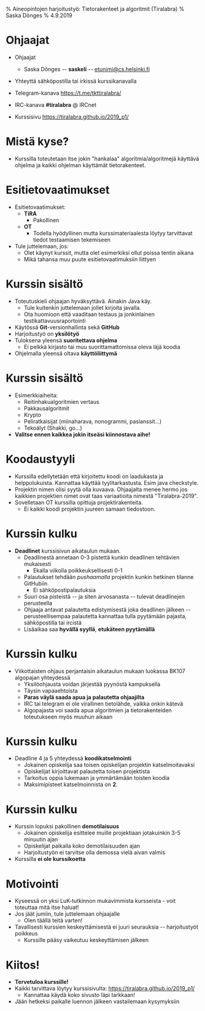 % Aineopintojen harjoitustyö: Tietorakenteet ja algoritmit (Tiralabra)
% Saska Dönges
% 4.9.2019

# Ohjaajat

- Ohjaajat
    - Saska Dönges -- **saskeli** -- etunimi@cs.helsinki.fi
- Yhteyttä sähköpostilla tai irkissä kurssikanavalla

- Telegram-kanava https://t.me/tkttiralabra/
- IRC-kanava **#tiralabra** @ IRCnet
- Kurssisivu https://tiralabra.github.io/2019_p1/

# Mistä kyse?

- Kurssilla toteutetaan itse jokin "hankalaa" algoritmia/algoritmejä käyttävä ohjelma ja kaikki ohjelman käyttämät tietorakenteet.

# Esitietovaatimukset

- Esitietovaatimukset:
    - **TiRA**
        - Pakollinen
    - **OT**
        - Todella hyödyllinen mutta kurssimateriaalesta löytyy tarvittavat tiedot testaamisen tekemiseen
- Tule juttelemaan, jos:
    - Olet käynyt kurssit, mutta olet esimerkiksi ollut poissa tentin aikana
    - Mikä tahansa muu puute esitietovaatimuksiin liittyen

# Kurssin sisältö

- Toteutuskieli ohjaajan hyväksyttävä. Ainakin Java käy.
    - Tule kuitenkin juttelemaan jollet kirjoita javalla.
    - Ota huomioon että vaaditaan testaus ja jonkinlainen testikattavuusraportointi
- Käytössä **Git**-versionhallinta sekä **GitHub**
- Harjoitustyö on **yksilötyö**
- Tuloksena yleensä **suoritettava ohjelma**
    - Ei pelkkä kirjasto tai muu suorittamattomissa oleva läjä koodia
- Ohjelmalla yleensä oltava **käyttöliittymä**

# Kurssin sisältö

- Esimerkkiaiheita:
    - Reitinhakualgoritmien vertaus
    - Pakkausalgoritmit
    - Krypto
    - Peliratkaisijat (miinaharava, nonogrammi, pasianssit...)
    - Tekoälyt (Shakki, go...)
- **Valitse ennen kaikkea jokin itseäsi kiinnostava aihe!**

# Koodaustyyli

- Kurssilla edellytetään että kirjoitettu koodi on laadukasta ja helppolukuista. Kannattaa käyttää tyylitarkastusta. Esim java checkstyle.
- Projektin nimen olisi syytä olla kuvaava. Ohjaajalta menee hermo jos kaikkien projektien nimet ovat taas variaatioita nimestä "Tiralabra-2019".
- Sovelletaan OT kurssilla opittuja projektirakenteita.
    - Ei kaikki koodi projektin juureen samaan tiedostoon.

# Kurssin kulku

- **Deadlinet** kurssisivun aikataulun mukaan.
    - Deadlinestä annetaan 0-3 pistettä kunkin deadlinen tehtävien mukaisesti
        - Ekalla viikolla poikkeuksellisesti 0-1
    - Palautukset tehdään *pushaamalla* projektin kunkin hetkinen tilanne GitHubiin
        - Ei sähköpostipalautuksia
    - Suuri osa pisteistä -- ja siten arvosanasta -- tulevat deadlinejen perusteella
    - Ohjaaja antavat palautetta edistymisestä joka deadlinen jälkeen -- perusteellisempaa palautetta kannattaa tulla pyytämään pajasta, sähköpostilla tai ircistä
    - Lisäaikaa saa **hyvällä syyllä**, **etukäteen pyytämällä**

# Kurssin kulku

- Viikottaisten ohjaus perjantaisin aikataulun mukaan luokassa BK107 algopajan yhteydessä
    - Yksilöohjausta voidan järjestää pyynöstä kampuksella
    - Täysin vapaaehtoista
    - **Paras väylä saada apua ja palautetta ohjaajilta**
    - IRC tai telegram ei ole virallinen tietolähde, vaikka onkin kätevä
    - Algopajasta voi saada apua algoritmien ja tietorakenteiden toteutukseen myös muuhun aikaan

# Kurssin kulku

- Deadline 4 ja 5 yhteydessä **koodikatselmointi**
    - Jokainen opiskelija saa toisen opiskelijan projektin katselmoitavaksi
    - Opiskelijat kirjoittavat palautetta toisen projektista
    - Tarkoitus oppia lukemaan ja ymmärtämään toisten koodia
    - Maksimipisteet katselmoinnista on **2**.

# Kurssin kulku

- Kurssin lopuksi pakollinen **demotilaisuus**
    - Jokainen opiskelija esittelee muille projektiaan jotakuinkin 3-5 minuutin ajan
    - Opiskelijat paikalla koko demotilaisuuden ajan
    - Harjoitustyön ei tarvitse olla demossa vielä aivan valmis
- Kurssilla **ei ole kurssikoetta**

# Motivointi

- Kyseessä on yksi LuK-tutkinnon mukavimmista kursseista - voit toteuttaa mitä itse haluat!
- Jos jäät jumiin, tule juttelemaan ohjaajalle
    - Olen täällä teitä varten!
- Tavallisesti kurssien keskeyttämisestä ei juuri seurauksia -- harjoitustyöt poikkeus
    - Kurssille pääsy vaikeutuu keskeyttämisen jälkeen

# Kiitos!

- **Tervetuloa kurssille!**
- Kaikki tarvittava löytyy kurssisivulta: https://tiralabra.github.io/2019_p1/
    - Kannattaa käydä koko sivusto läpi tarkkaan!
- Jään hetkeksi paikalle luennon jälkeen vastailemaan kysymyksiin
